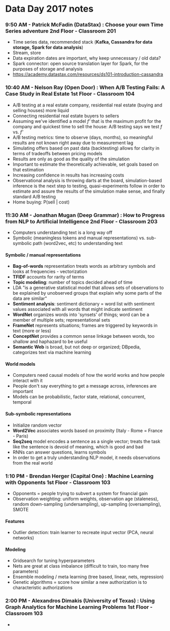 # Data Day 2017 notes

### 9:50 AM - Patrick McFadin (DataStax) : Choose your own Time Series adventure 2nd Floor - Classroom 201
- Time series data, recommended stack (**Kafka, Cassandra for data storage, Spark for data analysis**)
- Stream, store
- Data expiration dates are important, why keep unnecessary / old data?
- Spark connector: open source translation layer for Spark, for the purposes of storage and analysis
- https://academy.datastax.com/resources/ds101-introduction-cassandra

### 10:40 AM - Nelson Ray (Open Door) : When A/B Testing Fails: A Case Study in Real Estate 1st Floor - Classroom 104
- A/B testing at a real estate company, residential real estate (buying and selling houses) more liquid
- Connecting residential real estate buyers to sellers
- Assuming we've identified a model *f'* that is the maximum profit for the company and quickest time to sell the house: A/B testing says we test *f* vs. *f'*
- A/B testing metrics: time to observe (days, months), so meaningful results are not known right away due to measurement lag
- Simulating offers based on past data (backtesting) allows for clarity in terms of tradeoffs between pricing models
- Results are only as good as the quality of the simulation
- Important to estimate the theoretically achievable, set goals based on that estimation
- Increasing confidence in results has increasing costs
- Observational analysis is throwing darts at the board, simulation-based inference is the next step to testing, quasi-experiments follow in order to estimate and assure the results of the simulation make sense, and finally standard A/B testing
- Home buying: P(sell | cost)

### 11:30 AM - Jonathan Mugan (Deep Grammar) : How to Progress from NLP to Artificial Intelligence 2nd Floor - Classroom 203
- Computers understanding text is a long way off
- Symbolic (meaningless tokens and manual representations) vs. sub-symbolic path (word2vec, etc) to understanding text
#### Symbolic / manual representations
- **Bag-of-words** representation treats words as arbitrary symbols and looks at frequencies - vectorization
- **TFIDF** accounts for rarity of terms
- **Topic modeling**: number of topics decided ahead of time
- LDA "is a generative statistical model that allows sets of observations to be explained by unobserved groups that explain why some parts of the data are similar"
- **Sentiment analysis**: sentiment dictionary = word list with sentiment values associated with all words that might indicate sentiment
- **WordNet** organizes words into 'synsets' of things; word can be a member of multiple sets; representational sets
- **FrameNet** represents situations; frames are triggered by keywords in text (more or less)
- **ConceptNet** provides a common sense linkage between words, too shallow and haphazard to be useful
- **Semantic Web** is broad, but not deep or organized; DBpedia, categorizes text via machine learning
#### World models
- Computers need causal models of how the world works and how people interact with it
- People don't say everything to get a message across, inferences are important
- Models can be probabilistic, factor state, relational, concurrent, temporal
#### Sub-symbolic representations
- Initialize random vector
- **Word2Vec** associates words based on proximity (Italy - Rome = France - Paris)
- **Seq2seq** model encodes a sentence as a single vector; treats the task like the sentence is devoid of meaning, which is good and bad
- RNNs can answer questions, learns symbols
- In order to get a truly understanding NLP model, it needs observations from the real world

### 1:10 PM - Brendan Herger (Capital One) : Machine Learning with Opponents 1st Floor - Classroom 103
- Opponents = people trying to subvert a system for financial gain
- Observation weighting: uniform weights, observation age (staleness), random down-sampling (undersampling), up-sampling (oversampling), SMOTE
#### Features
- Outlier detection: train learner to recreate input vector (PCA, neural networks)
#### Modeling
- Gridsearch for tuning hyperparameters
- Nets are great at class imbalance (difficult to train, too many free parameters)
- Ensemble modeling / meta learning (tree based, linear, nets, regression)
- Genetic algorithms = score how similar a new authorization is to characteristic authorizations

### 2:00 PM - Alexandros Dimakis (University of Texas) : Using Graph Analytics for Machine Learning Problems 1st Floor - Classroom 103
- 
